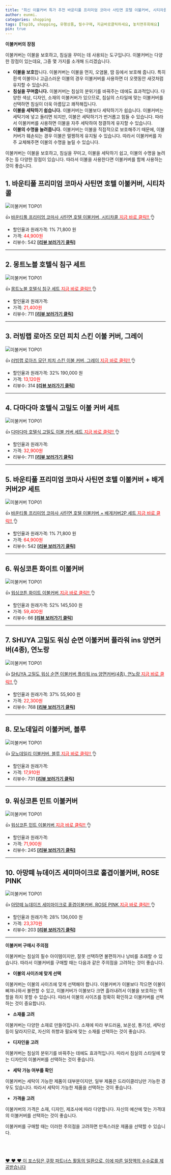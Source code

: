```yaml
---
title: "최신 이불커버 특가 추천 바운티풀 프리미엄 코마사 사틴면 호텔 이불커버, 시티차콜 비교 장점"
author: eunmi.
categories: shopping
tags: [Top10, shopping, 유행상품, 필수구매, 지금바로클릭하세요, 놓치면후회해요]
pin: true
---
```

**이불커버의 장점**

이불커버는 이불을 보호하고, 침실을 꾸미는 데 사용되는 도구입니다. 이불커버는 다양한 장점이 있는데요, 그중 몇 가지를 소개해 드리겠습니다.

* **이불을 보호**합니다. 이불커버는 이불을 먼지, 오염물, 땀 등에서 보호해 줍니다. 특히 흰색 이불이나 고급스러운 이불의 경우 이불커버를 사용하면 더 오랫동안 새것처럼 유지할 수 있습니다.
* **침실을 꾸며줍니다.** 이불커버는 침실의 분위기를 바꿔주는 데에도 효과적입니다. 다양한 색상, 디자인, 소재의 이불커버가 있으므로, 침실의 스타일에 맞는 이불커버를 선택하면 침실이 더욱 아름답고 쾌적해집니다.
* **이불을 세탁하기 쉽습니다.** 이불커버는 이불보다 세탁하기가 쉽습니다. 이불커버는 세탁기에 넣고 돌리면 되지만, 이불은 세탁하기가 번거롭고 힘들 수 있습니다. 따라서 이불커버를 사용하면 이불을 자주 세탁하여 청결하게 유지할 수 있습니다.
* **이불의 수명을 늘려줍니다.** 이불커버는 이불을 직접적으로 보호해주기 때문에, 이불커버가 훼손되는 경우 이불은 멀쩡하게 유지될 수 있습니다. 따라서 이불커버를 자주 교체해주면 이불의 수명을 늘릴 수 있습니다.

이불커버는 이불을 보호하고, 침실을 꾸미고, 이불을 세탁하기 쉽고, 이불의 수명을 늘려주는 등 다양한 장점이 있습니다. 따라서 이불을 사용한다면 이불커버를 함께 사용하는 것이 좋습니다.

   

## 1. 바운티풀 프리미엄 코마사 사틴면 호텔 이불커버, 시티차콜

![이불커버 TOP01](https://thumbnail8.coupangcdn.com/thumbnails/remote/230x230ex/image/vendor_inventory/d8ac/1388a1913b8aeab67c76fdd54b7be216b95cc8f41a1ebd61236e91eef485.jpg)


👍 [바운티풀 프리미엄 코마사 사틴면 호텔 이불커버, 시티차콜 <font color=red> 지금 바로 클릭!! </font> ](https://link.coupang.com/re/AFFSDP?lptag=AF3617701&subid=GithubCoopas&pageKey=6823122292&traceid=V0-153&itemId=16177881643&vendorItemId=83373308876) 👌 


- 할인율과 원래가격: 1%  71,800   원
- 가격: <span style='color:red'>44,900원</span>
- 리뷰수: 542  [**[리뷰 보러가기 클릭]**](https://link.coupang.com/re/AFFSDP?lptag=AF3617701&subid=GithubCoopas&pageKey=6823122292&traceid=V0-153&itemId=16177881643&vendorItemId=83373308876)

---


   

## 2. 몽트노블 호텔식 침구 세트

![이불커버 TOP01](https://thumbnail10.coupangcdn.com/thumbnails/remote/230x230ex/image/retail/images/5308331919325661-e804936e-f96f-4303-a303-7e95b2826b2f.jpg)


👍 [몽트노블 호텔식 침구 세트 <font color=red> 지금 바로 클릭!! </font> ](https://link.coupang.com/re/AFFSDP?lptag=AF3617701&subid=GithubCoopas&pageKey=1485845516&traceid=V0-153&itemId=2551687461&vendorItemId=70544255256) 👌 


- 할인율과 원래가격: 
- 가격: <span style='color:red'>21,400원</span>
- 리뷰수: 711  [**[리뷰 보러가기 클릭]**](https://link.coupang.com/re/AFFSDP?lptag=AF3617701&subid=GithubCoopas&pageKey=1485845516&traceid=V0-153&itemId=2551687461&vendorItemId=70544255256)

---


   

## 3. 러빙랩 로아즈 모던 피치 스킨 이불 커버, 그레이

![이불커버 TOP01](https://thumbnail6.coupangcdn.com/thumbnails/remote/230x230ex/image/retail/images/2018/02/22/19/0/d54aefdc-a2b6-4de2-8d52-98b5b43ee2d9.jpg)


👍 [러빙랩 로아즈 모던 피치 스킨 이불 커버, 그레이 <font color=red> 지금 바로 클릭!! </font> ](https://link.coupang.com/re/AFFSDP?lptag=AF3617701&subid=GithubCoopas&pageKey=66932206&traceid=V0-153&itemId=224745732&vendorItemId=3546126199) 👌 


- 할인율과 원래가격: 32%  190,000   원
- 가격: <span style='color:red'>13,120원</span>
- 리뷰수: 314  [**[리뷰 보러가기 클릭]**](https://link.coupang.com/re/AFFSDP?lptag=AF3617701&subid=GithubCoopas&pageKey=66932206&traceid=V0-153&itemId=224745732&vendorItemId=3546126199)

---


   

## 4. 다마다마 호텔식 고밀도 이불 커버 세트

![이불커버 TOP01](https://thumbnail8.coupangcdn.com/thumbnails/remote/230x230ex/image/retail/images/4954252286864384-2ae8baab-30f5-4ee2-83e3-973530523dbd.jpg)


👍 [다마다마 호텔식 고밀도 이불 커버 세트 <font color=red> 지금 바로 클릭!! </font> ](https://link.coupang.com/re/AFFSDP?lptag=AF3617701&subid=GithubCoopas&pageKey=6060660200&traceid=V0-153&itemId=11143065263&vendorItemId=78421468670) 👌 


- 할인율과 원래가격: 
- 가격: <span style='color:red'>32,900원</span>
- 리뷰수: 711  [**[리뷰 보러가기 클릭]**](https://link.coupang.com/re/AFFSDP?lptag=AF3617701&subid=GithubCoopas&pageKey=6060660200&traceid=V0-153&itemId=11143065263&vendorItemId=78421468670)

---


   

## 5. 바운티풀 프리미엄 코마사 사틴면 호텔 이불커버 + 배게커버2P 세트

![이불커버 TOP01](https://thumbnail7.coupangcdn.com/thumbnails/remote/230x230ex/image/vendor_inventory/8210/6ade654b8c1a6910c846ce00a083860462c6b1b8e154c3e8f710dde7536c.jpg)


👍 [바운티풀 프리미엄 코마사 사틴면 호텔 이불커버 + 배게커버2P 세트 <font color=red> 지금 바로 클릭!! </font> ](https://link.coupang.com/re/AFFSDP?lptag=AF3617701&subid=GithubCoopas&pageKey=6823122292&traceid=V0-153&itemId=18321414987&vendorItemId=4669563332) 👌 


- 할인율과 원래가격: 1%  71,800   원
- 가격: <span style='color:red'>64,900원</span>
- 리뷰수: 542  [**[리뷰 보러가기 클릭]**](https://link.coupang.com/re/AFFSDP?lptag=AF3617701&subid=GithubCoopas&pageKey=6823122292&traceid=V0-153&itemId=18321414987&vendorItemId=4669563332)

---


   

## 6. 워싱코튼 화이트 이불커버

![이불커버 TOP01](https://thumbnail7.coupangcdn.com/thumbnails/remote/230x230ex/image/vendor_inventory/aa8d/a214d0c4ce9c88216fa68353a9fdc787035100e789bad2ce44b3958aa09e.jpg)


👍 [워싱코튼 화이트 이불커버 <font color=red> 지금 바로 클릭!! </font> ](https://link.coupang.com/re/AFFSDP?lptag=AF3617701&subid=GithubCoopas&pageKey=7052374311&traceid=V0-153&itemId=17465266934&vendorItemId=85018904312) 👌 


- 할인율과 원래가격: 52%  145,500   원
- 가격: <span style='color:red'>59,400원</span>
- 리뷰수: 66  [**[리뷰 보러가기 클릭]**](https://link.coupang.com/re/AFFSDP?lptag=AF3617701&subid=GithubCoopas&pageKey=7052374311&traceid=V0-153&itemId=17465266934&vendorItemId=85018904312)

---


   

## 7. SHUYA 고밀도 워싱 순면 이불커버 플라워 ins 양면커버(4종), 연노랑

![이불커버 TOP01](https://thumbnail10.coupangcdn.com/thumbnails/remote/230x230ex/image/vendor_inventory/6aeb/39e7b3dc636f02797ee78fa22be4ddf9339809cd234174b493ae51d340d5.jpg)


👍 [SHUYA 고밀도 워싱 순면 이불커버 플라워 ins 양면커버(4종), 연노랑 <font color=red> 지금 바로 클릭!! </font> ](https://link.coupang.com/re/AFFSDP?lptag=AF3617701&subid=GithubCoopas&pageKey=6576366120&traceid=V0-153&itemId=14781516596&vendorItemId=82021599275) 👌 


- 할인율과 원래가격: 37%  55,900   원
- 가격: <span style='color:red'>22,300원</span>
- 리뷰수: 768  [**[리뷰 보러가기 클릭]**](https://link.coupang.com/re/AFFSDP?lptag=AF3617701&subid=GithubCoopas&pageKey=6576366120&traceid=V0-153&itemId=14781516596&vendorItemId=82021599275)

---


   

## 8. 모노데일리 이불커버, 블루

![이불커버 TOP01](https://thumbnail7.coupangcdn.com/thumbnails/remote/230x230ex/image/retail/images/2021/05/21/17/2/b798f882-40ec-4766-8e16-ad619e2e0a82.jpg)


👍 [모노데일리 이불커버, 블루 <font color=red> 지금 바로 클릭!! </font> ](https://link.coupang.com/re/AFFSDP?lptag=AF3617701&subid=GithubCoopas&pageKey=5548453226&traceid=V0-153&itemId=8759904799&vendorItemId=76046824278) 👌 


- 할인율과 원래가격: 
- 가격: <span style='color:red'>17,910원</span>
- 리뷰수: 731  [**[리뷰 보러가기 클릭]**](https://link.coupang.com/re/AFFSDP?lptag=AF3617701&subid=GithubCoopas&pageKey=5548453226&traceid=V0-153&itemId=8759904799&vendorItemId=76046824278)

---


   

## 9. 워싱코튼 민트 이불커버

![이불커버 TOP01](https://thumbnail6.coupangcdn.com/thumbnails/remote/230x230ex/image/vendor_inventory/6abd/fbe6ba9a06bb33361a81f947d6bdaa11b6bbb32ccacca4f9a666a5cdcce6.jpg)


👍 [워싱코튼 민트 이불커버 <font color=red> 지금 바로 클릭!! </font> ](https://link.coupang.com/re/AFFSDP?lptag=AF3617701&subid=GithubCoopas&pageKey=7052374311&traceid=V0-153&itemId=17465214961&vendorItemId=84632962227) 👌 


- 할인율과 원래가격: 
- 가격: <span style='color:red'>71,900원</span>
- 리뷰수: 245  [**[리뷰 보러가기 클릭]**](https://link.coupang.com/re/AFFSDP?lptag=AF3617701&subid=GithubCoopas&pageKey=7052374311&traceid=V0-153&itemId=17465214961&vendorItemId=84632962227)

---


   

## 10. 아망떼 뉴데이즈 세미마이크로 홑겹이불커버, ROSE PINK

![이불커버 TOP01](https://thumbnail6.coupangcdn.com/thumbnails/remote/230x230ex/image/retail/images/2020/09/21/19/9/433a02d6-b597-4647-acd5-9f2754794aef.jpg)


👍 [아망떼 뉴데이즈 세미마이크로 홑겹이불커버, ROSE PINK <font color=red> 지금 바로 클릭!! </font> ](https://link.coupang.com/re/AFFSDP?lptag=AF3617701&subid=GithubCoopas&pageKey=2175080417&traceid=V0-153&itemId=3701119033&vendorItemId=71686408243) 👌 


- 할인율과 원래가격: 28%  136,000   원
- 가격: <span style='color:red'>23,370원</span>
- 리뷰수: 203  [**[리뷰 보러가기 클릭]**](https://link.coupang.com/re/AFFSDP?lptag=AF3617701&subid=GithubCoopas&pageKey=2175080417&traceid=V0-153&itemId=3701119033&vendorItemId=71686408243)

---
**이불커버 구매시 주의점**

이불커버는 침실의 필수 아이템이지만, 잘못 선택하면 불편하거나 낭비를 초래할 수 있습니다. 따라서 이불커버를 구매할 때는 다음과 같은 주의점을 고려하는 것이 좋습니다.

* **이불의 사이즈에 맞게 선택**

이불커버는 이불의 사이즈에 맞게 선택해야 합니다. 이불커버가 이불보다 작으면 이불이 삐져나와서 불편할 수 있고, 이불커버가 이불보다 크면 흘러내려서 이불을 보호하는 역할을 하지 못할 수 있습니다. 따라서 이불의 사이즈를 정확히 확인하고 이불커버를 선택하는 것이 중요합니다.

* **소재를 고려**

이불커버는 다양한 소재로 만들어집니다. 소재에 따라 부드러움, 보온성, 통기성, 세탁성 등이 달라지므로, 자신의 취향과 필요에 맞는 소재를 선택하는 것이 좋습니다.

* **디자인을 고려**

이불커버는 침실의 분위기를 바꿔주는 데에도 효과적입니다. 따라서 침실의 스타일에 맞는 디자인의 이불커버를 선택하는 것이 좋습니다.

* **세탁 가능 여부를 확인**

이불커버는 세탁이 가능한 제품이 대부분이지만, 일부 제품은 드라이클리닝만 가능한 경우도 있습니다. 따라서 세탁이 가능한 제품을 선택하는 것이 좋습니다.

* **가격을 고려**

이불커버의 가격은 소재, 디자인, 제조사에 따라 다양합니다. 자신의 예산에 맞는 가격대의 이불커버를 선택하는 것이 좋습니다.

이불커버를 구매할 때는 이러한 주의점을 고려하면 만족스러운 제품을 선택할 수 있습니다.<br><br><br><br><br> [ ❤ ❤ ❤ 이 포스팅은 쿠팡 파트너스 활동의 일환으로, 이에 따른 일정액의 수수료를 제공받습니다](https://link.coupang.com/a/bcEFyh)
